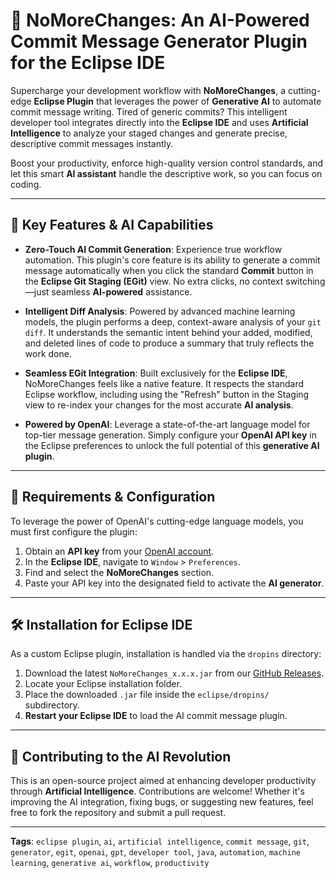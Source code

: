 # 🚫 NoMoreChanges: An AI-Powered Commit Message Generator Plugin for the Eclipse IDE

Supercharge your development workflow with **NoMoreChanges**, a cutting-edge **Eclipse Plugin** that leverages the power of **Generative AI** to automate commit message writing. Tired of generic commits? This intelligent developer tool integrates directly into the **Eclipse IDE** and uses **Artificial Intelligence** to analyze your staged changes and generate precise, descriptive commit messages instantly.

Boost your productivity, enforce high-quality version control standards, and let this smart **AI assistant** handle the descriptive work, so you can focus on coding.

---
## 🚀 Key Features & AI Capabilities

* **Zero-Touch AI Commit Generation**: Experience true workflow automation. This plugin's core feature is its ability to generate a commit message automatically when you click the standard **Commit** button in the **Eclipse Git Staging (EGit)** view. No extra clicks, no context switching—just seamless **AI-powered** assistance.

* **Intelligent Diff Analysis**: Powered by advanced machine learning models, the plugin performs a deep, context-aware analysis of your `git diff`. It understands the semantic intent behind your added, modified, and deleted lines of code to produce a summary that truly reflects the work done.

* **Seamless EGit Integration**: Built exclusively for the **Eclipse IDE**, NoMoreChanges feels like a native feature. It respects the standard Eclipse workflow, including using the "Refresh" button in the Staging view to re-index your changes for the most accurate **AI analysis**.

* **Powered by OpenAI**: Leverage a state-of-the-art language model for top-tier message generation. Simply configure your **OpenAI API key** in the Eclipse preferences to unlock the full potential of this **generative AI plugin**.

---
## 🔑 Requirements & Configuration

To leverage the power of OpenAI's cutting-edge language models, you must first configure the plugin:

1.  Obtain an **API key** from your [OpenAI account](https://platform.openai.com/api-keys).
2.  In the **Eclipse IDE**, navigate to `Window` > `Preferences`.
3.  Find and select the **NoMoreChanges** section.
4.  Paste your API key into the designated field to activate the **AI generator**.

---
## 🛠️ Installation for Eclipse IDE

As a custom Eclipse plugin, installation is handled via the `dropins` directory:

1.  Download the latest `NoMoreChanges_x.x.x.jar` from our [GitHub Releases](https://github.com/ckmanees/no-more-changes/releases).
2.  Locate your Eclipse installation folder.
3.  Place the downloaded `.jar` file inside the `eclipse/dropins/` subdirectory.
4.  **Restart your Eclipse IDE** to load the AI commit message plugin.

---
## 🤝 Contributing to the AI Revolution

This is an open-source project aimed at enhancing developer productivity through **Artificial Intelligence**. Contributions are welcome! Whether it's improving the AI integration, fixing bugs, or suggesting new features, feel free to fork the repository and submit a pull request.

---
**Tags**: `eclipse plugin`, `ai`, `artificial intelligence`, `commit message`, `git`, `generator`, `egit`, `openai`, `gpt`, `developer tool`, `java`, `automation`, `machine learning`, `generative ai`, `workflow`, `productivity`